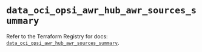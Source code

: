 # `data_oci_opsi_awr_hub_awr_sources_summary`

Refer to the Terraform Registry for docs: [`data_oci_opsi_awr_hub_awr_sources_summary`](https://registry.terraform.io/providers/hashicorp/oci/7.19.0/docs/data-sources/opsi_awr_hub_awr_sources_summary).

